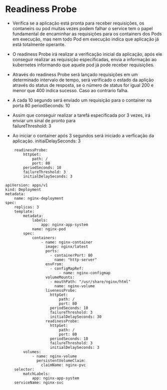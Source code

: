 # Readiness Probe 

- Verifica se a aplicação está pronta para receber requisições, os contaneirs 
ou pod muitas vezes podem falhar o service tem o papel fundamental de encaminhar 
as requisições para os containers dos Pods em execução, mas nem todo Pod em execução
indica que aplicação já está totalmente operante.

- O readiness Probe irá realizar a verificação inicial da aplicação, após ele conseguir
realizar as requisição especificadas, envia a informação ao kubernetes informando que aquele
pod já pode receber requisições.

- Através do readiness Probe será lançado requisições em um determinado intervalo de tempo, 
será verificado o estado da aplição através do status de resposta, se o número de status
for igual 200 e menor que 400 indica sucesso. Caso ao contrario falha.

- A cada 10 segundo será enviado um requisição para o container na porta 80 
    periodSeconds: 10

- Assim que conseguir realizar a tarefá especificada por 3 vezes, irá enviar um sinal de pronto para          
    failureThreshold: 3

- Ao iniciar o container após 3 segundos será iniciado a verficação da aplicação.
    initialDelaySeconds: 3

```
    readinessProbe:
        httpGet:
            path: /
            port: 80
        periodSeconds: 10           
        failureThreshold: 3   
        initialDelaySeconds: 3
```


```
apiVersion: apps/v1
kind: Deployment
metadata:
    name: nginx-deployment
spec:
    replicas: 3
    template:
        metadata: 
            labels:
                app: nginx-app-system
            name: nginx-pod
        spec:
            containers:
                - name: nginx-container
                  image: nginx/latest
                  ports: 
                    - containerPort: 80
                      name: "http-server"
                  envFrom:
                    - configMapRef:
                        - name: nginx-configmap
                  volumeMounts:
                    - mouthPath: "/usr/share/nginx/html"
                      name: nginx-volume
                  livenessProbe:
                    httpGet:
                        path: /
                        port: 80
                    periodSeconds: 10
                    failureThreshold: 3
                    initialDelaySeconds: 30
                  readinessProbe:
                    httpGet:
                        path: /
                        port: 80
                    periodSeconds: 10           
                    failureThreshold: 3   
                    initialDelaySeconds: 3
        volumes:
            - name: nginx-volume
              persistentVolumeClaim:
                claimName: nginx-pvc
    selector:
        matchLabels:
            app: nginx-app-system
    serviceName: nginx-svc
```

